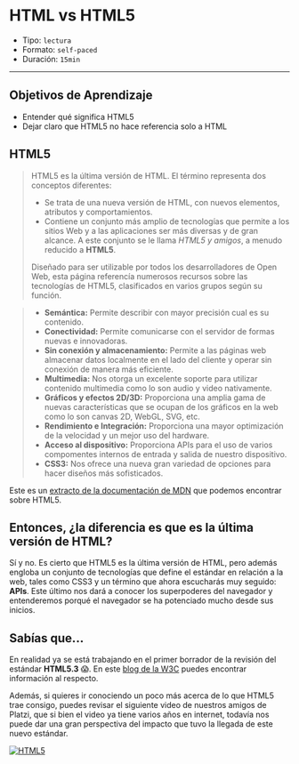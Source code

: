 # HTML vs HTML5

- Tipo: `lectura`
- Formato: `self-paced`
- Duración: `15min`

***

## Objetivos de Aprendizaje

- Entender qué significa HTML5
- Dejar claro que HTML5 no hace referencia solo a HTML

## HTML5

> HTML5 es la última versión de HTML. El término representa dos conceptos
> diferentes:
>
> - Se trata de una nueva versión de HTML, con nuevos elementos, atributos y
>   comportamientos.
> - Contiene un conjunto más amplio de tecnologías que permite a los sitios Web
>   y a las aplicaciones ser más diversas y de gran alcance. A este conjunto se
>   le llama _HTML5 y amigos_, a menudo reducido a **HTML5**.
>
> Diseñado para ser utilizable por todos los desarrolladores de Open Web, esta
> página referencía numerosos recursos sobre las tecnologías de HTML5,
> clasificados en varios grupos según su función.

> - **Semántica:** Permite describir con mayor precisión cual es su contenido.
> - **Conectividad:** Permite comunicarse con el servidor de formas nuevas e
>   innovadoras.
> - **Sin conexión y almacenamiento:** Permite a las páginas web almacenar datos
>   localmente en el lado del cliente y operar sin conexión de manera más eficiente.
> - **Multimedia:** Nos otorga un excelente soporte para utilizar contenido
>   multimedia como lo son audio y video nativamente.
> - **Gráficos y efectos 2D/3D:** Proporciona una amplia gama de nuevas
>   características que se ocupan de los gráficos en la web como lo son canvas
>   2D, WebGL, SVG, etc.
> - **Rendimiento e Integración:** Proporciona una mayor optimización de la
>   velocidad y un mejor uso del hardware.
> - **Acceso al dispositivo:** Proporciona APIs para el uso de varios
>   compomentes internos de entrada y salida de nuestro dispositivo.
> - **CSS3:** Nos ofrece una nueva gran variedad de opciones para hacer diseños
>   más sofisticados.

Este es un [extracto de la documentación de MDN](https://developer.mozilla.org/es/docs/HTML/HTML5)
que podemos encontrar sobre HTML5.

## Entonces, ¿la diferencia es que es la última versión de HTML?

Sí y no. Es cierto que HTML5 es la última versión de HTML, pero además engloba
un conjunto de tecnologías que define el estándar en relación a la web, tales
como CSS3 y un término que ahora escucharás muy seguido: **APIs**. Este último
nos dará a conocer los superpoderes del navegador y entenderemos porqué el
navegador se ha potenciado mucho desde sus inicios.

## Sabías que...

En realidad ya se está trabajando en el primer borrador de la revisión del
estándar **HTML5.3** :scream:. En este [blog de la W3C](https://www.w3.org/blog/2017/12/html-5-2-is-done-html-5-3-is-coming/)
puedes encontrar información al respecto.

Además, si quieres ir conociendo un poco más acerca de lo que HTML5 trae consigo,
puedes revisar el siguiente video de nuestros amigos de Platzi, que si bien el
video ya tiene varios años en internet, todavía nos puede dar una gran
perspectiva del impacto que tuvo la llegada de este nuevo estándar.

[![HTML5](https://img.youtube.com/vi/RBbviZLKEG0/0.jpg)](https://youtu.be/RBbviZLKEG0)
